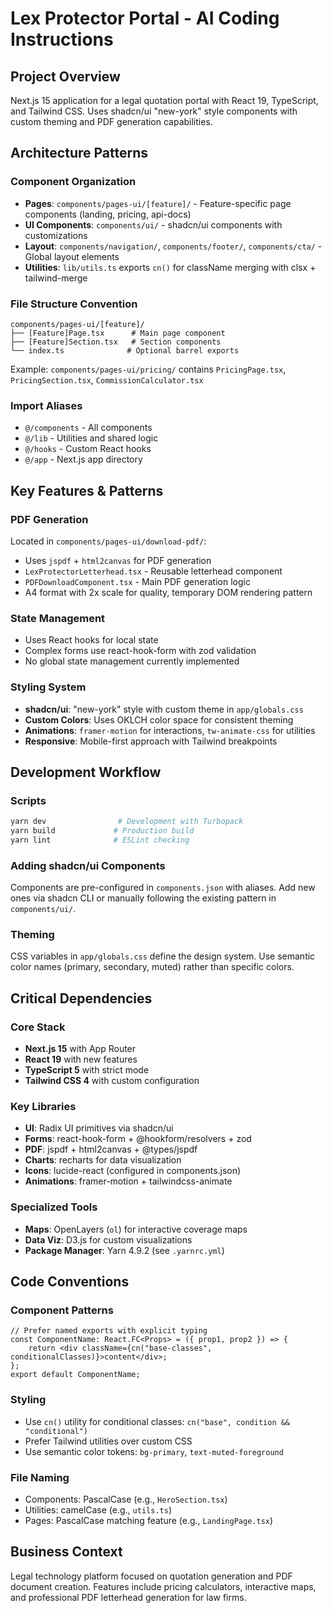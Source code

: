 # Lex Protector Portal - AI Coding Instructions

## Project Overview

Next.js 15 application for a legal quotation portal with React 19, TypeScript, and Tailwind CSS. Uses shadcn/ui "new-york" style components with custom theming and PDF generation capabilities.

## Architecture Patterns

### Component Organization

- **Pages**: `components/pages-ui/[feature]/` - Feature-specific page components (landing, pricing, api-docs)
- **UI Components**: `components/ui/` - shadcn/ui components with customizations
- **Layout**: `components/navigation/`, `components/footer/`, `components/cta/` - Global layout elements
- **Utilities**: `lib/utils.ts` exports `cn()` for className merging with clsx + tailwind-merge

### File Structure Convention

```
components/pages-ui/[feature]/
├── [Feature]Page.tsx      # Main page component
├── [Feature]Section.tsx   # Section components
└── index.ts              # Optional barrel exports
```

Example: `components/pages-ui/pricing/` contains `PricingPage.tsx`, `PricingSection.tsx`, `CommissionCalculator.tsx`

### Import Aliases

- `@/components` - All components
- `@/lib` - Utilities and shared logic
- `@/hooks` - Custom React hooks
- `@/app` - Next.js app directory

## Key Features & Patterns

### PDF Generation

Located in `components/pages-ui/download-pdf/`:

- Uses `jspdf` + `html2canvas` for PDF generation
- `LexProtectorLetterhead.tsx` - Reusable letterhead component
- `PDFDownloadComponent.tsx` - Main PDF generation logic
- A4 format with 2x scale for quality, temporary DOM rendering pattern

### State Management

- Uses React hooks for local state
- Complex forms use react-hook-form with zod validation
- No global state management currently implemented

### Styling System

- **shadcn/ui**: "new-york" style with custom theme in `app/globals.css`
- **Custom Colors**: Uses OKLCH color space for consistent theming
- **Animations**: `framer-motion` for interactions, `tw-animate-css` for utilities
- **Responsive**: Mobile-first approach with Tailwind breakpoints

## Development Workflow

### Scripts

```bash
yarn dev                # Development with Turbopack
yarn build             # Production build
yarn lint              # ESLint checking
```

### Adding shadcn/ui Components

Components are pre-configured in `components.json` with aliases. Add new ones via shadcn CLI or manually following the existing pattern in `components/ui/`.

### Theming

CSS variables in `app/globals.css` define the design system. Use semantic color names (primary, secondary, muted) rather than specific colors.

## Critical Dependencies

### Core Stack

- **Next.js 15** with App Router
- **React 19** with new features
- **TypeScript 5** with strict mode
- **Tailwind CSS 4** with custom configuration

### Key Libraries

- **UI**: Radix UI primitives via shadcn/ui
- **Forms**: react-hook-form + @hookform/resolvers + zod
- **PDF**: jspdf + html2canvas + @types/jspdf
- **Charts**: recharts for data visualization
- **Icons**: lucide-react (configured in components.json)
- **Animations**: framer-motion + tailwindcss-animate

### Specialized Tools

- **Maps**: OpenLayers (`ol`) for interactive coverage maps
- **Data Viz**: D3.js for custom visualizations
- **Package Manager**: Yarn 4.9.2 (see `.yarnrc.yml`)

## Code Conventions

### Component Patterns

```tsx
// Prefer named exports with explicit typing
const ComponentName: React.FC<Props> = ({ prop1, prop2 }) => {
	return <div className={cn("base-classes", conditionalClasses)}>content</div>;
};
export default ComponentName;
```

### Styling

- Use `cn()` utility for conditional classes: `cn("base", condition && "conditional")`
- Prefer Tailwind utilities over custom CSS
- Use semantic color tokens: `bg-primary`, `text-muted-foreground`

### File Naming

- Components: PascalCase (e.g., `HeroSection.tsx`)
- Utilities: camelCase (e.g., `utils.ts`)
- Pages: PascalCase matching feature (e.g., `LandingPage.tsx`)

## Business Context

Legal technology platform focused on quotation generation and PDF document creation. Features include pricing calculators, interactive maps, and professional PDF letterhead generation for law firms.
